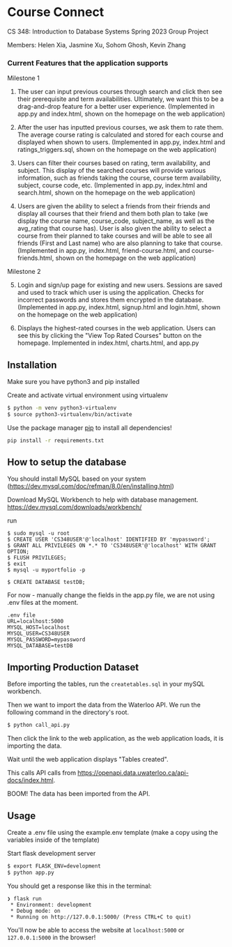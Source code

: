 # Course Connect
CS 348: Introduction to Database Systems Spring 2023 Group Project

Members: Helen Xia, Jasmine Xu, Sohom Ghosh, Kevin Zhang

### Current Features that the application supports
Milestone 1
1. The user can input previous courses through search and click then see their prerequisite
and term availabilities. Ultimately, we want this to be a drag-and-drop feature for a better
user experience. (Implemented in app.py and index.html, shown on the homepage on the web application)

2. After the user has inputted previous courses, we ask them to rate them. The average
course rating is calculated and stored for each course and displayed when shown to
users. (Implemented in app.py, index.html and ratings_triggers.sql, shown on the homepage on the web application)


3. Users can filter their courses based on rating, term availability, and subject. This display
of the searched courses will provide various information, such as friends taking the
course, course term availability, subject, course code, etc.
(Implemented in app.py, index.html and search.html, shown on the homepage on the web application)

4. Users are given the ability to select a friends from their friends and display all courses that
their friend and them both plan to take (we display the course name, course_code, subject_name, as
well as the avg_rating that course has). User is also given the ability to select a course from their
planned to take courses and will be able to see all friends (First and Last name) who are also planning
to take that course. (Implemented in app.py, index.html, friend-course.html, and course-friends.html,
shown on the homepage on the web application)

Milestone 2

5. Login and sign/up page for existing and new users. Sessions are saved and used to track
which user is using the application. Checks for incorrect passwords and stores them encrypted
in the database. (Implemented in app.py, index.html, signup.html and login.html, shown on the homepage on the web application)

6. Displays the highest-rated courses in the web application. Users can see this by clicking the "View Top Rated Courses"
button on the homepage. Implemented in index.html, charts.html, and app.py

## Installation

Make sure you have python3 and pip installed

Create and activate virtual environment using virtualenv
```bash
$ python -m venv python3-virtualenv
$ source python3-virtualenv/bin/activate
```

Use the package manager [pip](https://pip.pypa.io/en/stable/) to install all dependencies!

```bash
pip install -r requirements.txt
```

## How to setup the database
You should install MySQL based on your system (https://dev.mysql.com/doc/refman/8.0/en/installing.html)

Download MySQL Workbench to help with database management. https://dev.mysql.com/downloads/workbench/

run
```
$ sudo mysql -u root
$ CREATE USER 'CS348USER'@'localhost' IDENTIFIED BY 'mypassword';
$ GRANT ALL PRIVILEGES ON *.* TO 'CS348USER'@'localhost' WITH GRANT OPTION;
$ FLUSH PRIVILEGES;
$ exit
$ mysql -u myportfolio -p
```
```
$ CREATE DATABASE testDB;
```
For now - manually change the fields in the app.py file, we are not using .env files at the moment.
```
.env file
URL=localhost:5000
MYSQL_HOST=localhost
MYSQL_USER=CS348USER
MYSQL_PASSWORD=mypassword
MYSQL_DATABASE=testDB
```

## Importing Production Dataset
Before importing the tables, run the ```createtables.sql``` in your mySQL workbench.

Then we want to import the data from the Waterloo API. We run the following command in the directory's root.

```bash
$ python call_api.py
```

Then click the link to the web application, as the web application loads, it is importing the data.

Wait until the web application displays "Tables created".

This calls API calls from https://openapi.data.uwaterloo.ca/api-docs/index.html.

BOOM! The data has been imported from the API.

## Usage

Create a .env file using the example.env template (make a copy using the variables inside of the template)

Start flask development server
```bash
$ export FLASK_ENV=development
$ python app.py
```

You should get a response like this in the terminal:
```
❯ flask run
 * Environment: development
 * Debug mode: on
 * Running on http://127.0.0.1:5000/ (Press CTRL+C to quit)
```

You'll now be able to access the website at `localhost:5000` or `127.0.0.1:5000` in the browser! 


